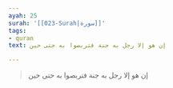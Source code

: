```yaml
---
ayah: 25
surah: '[[023-Surah|سورة]]'
tags:
- quran
text: إن هو إلا رجل به جنة فتربصوا به حتى حين

---
```

> إن هو إلا رجل به جنة فتربصوا به حتى حين
